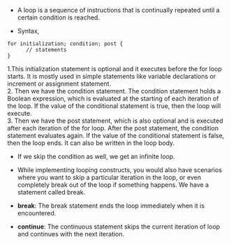* A loop is a sequence of instructions that is continually repeated until a certain condition is reached. 

* Syntax, 

```
for initialization; condition; post {
      // statements 
}
```

   1.This initialization statement is optional and it executes before the for loop starts. It is mostly used in simple statements like variable declarations or increment or assignment statement. <br>
   2. Then we have the condition statement. The condition statement holds a Boolean expression, which is evaluated at the starting of each iteration of the loop. If the value of the conditional statement is true, then the loop will execute. <br>
   3. Then we have the post statement, which is also optional and is executed after each iteration of the for loop. After the post statement, the condition statement evaluates again. If the value of the conditional statement is false, then the loop ends. It can also be written in the loop body.
   
   
   
* If we skip the condition as well, we get an infinite loop. 

* While implementing looping constructs, you would also have scenarios where you want to skip a particular iteration in the loop, or even completely break out of the loop if something happens. We have a statement called break. 

* <b>break</b>: The break statement ends the loop immediately when it is encountered. 

* <b>continue</b>: The continuous statement skips the current iteration of loop and continues with the next iteration. 

